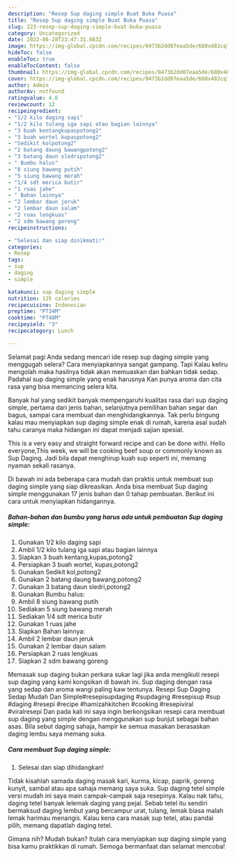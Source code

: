 ```yaml
---
description: "Resep Sup daging simple Buat Buka Puasa"
title: "Resep Sup daging simple Buat Buka Puasa"
slug: 223-resep-sup-daging-simple-buat-buka-puasa
category: Uncategorized
date: 2022-06-28T23:47:31.663Z
image: https://img-global.cpcdn.com/recipes/0473b2dd07eaa5de/680x482cq70/sup-daging-simple-foto-resep-utama.jpg
hideToc: false
enableToc: true
enableTocContent: false
thumbnail: https://img-global.cpcdn.com/recipes/0473b2dd07eaa5de/680x482cq70/sup-daging-simple-foto-resep-utama.jpg
cover: https://img-global.cpcdn.com/recipes/0473b2dd07eaa5de/680x482cq70/sup-daging-simple-foto-resep-utama.jpg
author: Admin
authorAv: notfound
ratingvalue: 4.6
reviewcount: 12
recipeingredient:
- "1/2 kilo daging sapi"
- "1/2 kilo tulang iga sapi atau bagian lainnya"
- "3 buah kentangkupaspotong2"
- "3 buah wortel kupaspotong2"
- "Sedikit kolpotong2"
- "2 batang daung bawangpotong2"
- "3 batang daun sledripotong2"
- " Bumbu halus"
- "8 siung bawang putih"
- "5 siung bawang merah"
- "1/4 sdt merica butir"
- "1 ruas jahe"
- " Bahan lainnya"
- "2 lembar daun jeruk"
- "2 lembar daun salam"
- "2 ruas lengkuas"
- "2 sdm bawang goreng"
recipeinstructions:

- "Selesai dan siap dinikmati!"
categories:
- Resep
tags:
- sup
- daging
- simple

katakunci: sup daging simple 
nutrition: 125 calories
recipecuisine: Indonesian
preptime: "PT34M"
cooktime: "PT48M"
recipeyield: "3"
recipecategory: Lunch

---
```



Selamat pagi Anda sedang mencari ide resep sup daging simple yang menggugah selera? Cara menyiapkannya sangat gampang. Tapi Kalau keliru mengolah maka hasilnya tidak akan memuaskan dan bahkan tidak sedap. Padahal sup daging simple yang enak harusnya Kan punya aroma dan cita rasa yang bisa memancing selera kita.


Banyak hal yang sedikit banyak mempengaruhi kualitas rasa dari sup daging simple, pertama dari jenis bahan, selanjutnya pemilihan bahan segar dan bagus, sampai cara membuat dan menghidangkannya. Tak perlu bingung kalau mau menyiapkan sup daging simple enak di rumah, karena asal sudah tahu caranya maka hidangan ini dapat menjadi sajian spesial.

This is a very easy and straight forward recipe and can be done withi. Hello everyone,This week, we will be cooking beef soup or commonly known as Sup Daging. Jadi bila dapat menghirup kuah sup seperti ini, memang nyaman sekali rasanya.


Di bawah ini ada beberapa cara mudah dan praktis untuk membuat sup daging simple yang siap dikreasikan. Anda bisa membuat Sup daging simple menggunakan 17 jenis bahan dan 0 tahap pembuatan. Berikut ini cara untuk menyiapkan hidangannya.

<!--inarticleads1-->

##### Bahan-bahan dan bumbu yang harus ada untuk pembuatan Sup daging simple:

1. Gunakan 1/2 kilo daging sapi
1. Ambil 1/2 kilo tulang iga sapi atau bagian lainnya
1. Siapkan 3 buah kentang,kupas,potong2
1. Persiapkan 3 buah wortel, kupas,potong2
1. Gunakan Sedikit kol,potong2
1. Gunakan 2 batang daung bawang,potong2
1. Gunakan 3 batang daun sledri,potong2
1. Gunakan  Bumbu halus:
1. Ambil 8 siung bawang putih
1. Sediakan 5 siung bawang merah
1. Sediakan 1/4 sdt merica butir
1. Gunakan 1 ruas jahe
1. Siapkan  Bahan lainnya:
1. Ambil 2 lembar daun jeruk
1. Gunakan 2 lembar daun salam
1. Persiapkan 2 ruas lengkuas
1. Siapkan 2 sdm bawang goreng


Memasak sup daging bukan perkara sukar lagi jika anda mengikuti resepi sup daging yang kami kongsikan di bawah ini. Sup daging dengan rasa yang sedap dan aroma wangi paling kaw tentunya. Resepi Sup Daging Sedap Mudah Dan Simple#resepisupdaging #supdaging #resepisup #sup #daging #resepi #recipe #hamizahkitchen #cooking #resepiviral #viralresepi Dan pada kali ini saya ingin berkongsikan resepi cara membuat sup daging yang simple dengan menggunakan sup bunjut sebagai bahan asas. Bila sebut daging sahaja, hampir ke semua masakan berasaskan daging lembu saya memang suka. 

<!--inarticleads2-->

##### Cara membuat Sup daging simple:


1. Selesai dan siap dihidangkan!

Tidak kisahlah samada daging masak kari, kurma, kicap, paprik, goreng kunyit, sambal atau apa sahaja memang saya suka. Sup daging tetel simple versi mudah ini saya main campak-campak saja resepinya. Kalau nak tahu, daging tetel banyak lelemak daging yang pejal. Sebab tetel itu sendiri bermaksud daging lembut yang bercampur urat, tulang, lemak biasa malah lemak harimau menangis. Kalau kena cara masak sup tetel, atau pandai pilih, memang dapatlah daging tetel. 

Gimana nih? Mudah bukan? Itulah cara menyiapkan sup daging simple yang bisa kamu praktikkan di rumah. Semoga bermanfaat dan selamat mencoba!

